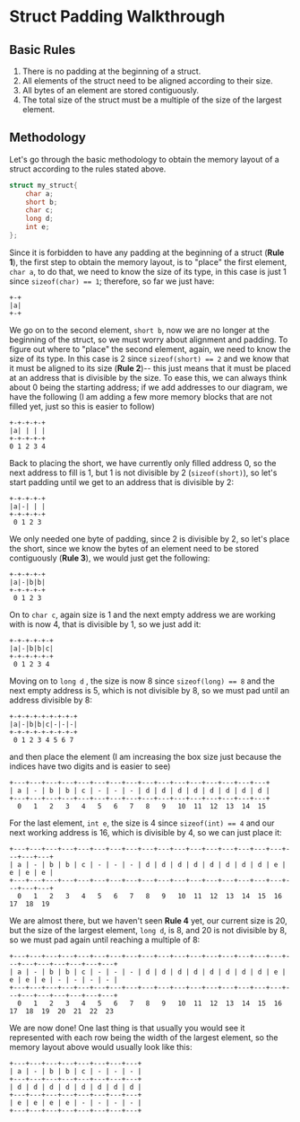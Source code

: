 # Struct Padding Walkthrough

## Basic Rules

1. There is no padding at the beginning of a struct.
2. All elements of the struct need to be aligned according to their size.
3. All bytes of an element are stored contiguously.
4. The total size of the struct must be a multiple of the size of the largest element.

## Methodology
Let's go through the basic methodology to obtain the memory layout of a struct according to the rules stated above.

```c
struct my_struct{
    char a;
    short b;
    char c;
    long d;
    int e;
};
```

Since it is forbidden to have any padding at the beginning of a struct (**Rule 1**), the first step to obtain the memory layout, is to "place" the first element, `char a`, to do that, we need to know the size of its type, in this case is just 1 since `sizeof(char) == 1`; therefore, so far we just have:

```
+-+
|a|
+-+
```


We go on to the second element, `short b`, now we are no longer at the beginning of the struct, so we must worry about alignment and padding. To figure out where to "place" the second element, again, we need to know the size of its type. In this case is 2 since `sizeof(short) == 2` and we know that it must be aligned to its size (**Rule 2**)-- this just means that it must be placed at an address that is divisible by the size. To ease this, we can always think about 0 being the starting address; if we add addresses to our diagram, we have the following (I am adding a few more memory blocks that are not filled yet, just so this is easier to follow)

```
+-+-+-+-+
|a| | | |
+-+-+-+-+
0 1 2 3 4
```

Back to placing the short, we have currently only filled address 0, so the next address to fill is 1, but 1 is not divisible by 2 (`sizeof(short)`), so let's start padding until we get to an address that is divisible by 2:

```
+-+-+-+-+
|a|-| | |
+-+-+-+-+
 0 1 2 3 
```

We only needed one byte of padding, since 2 is divisible by 2, so let's place the short, since we know the bytes of an element need to be stored contiguously (**Rule 3**), we would just get the following:

```
+-+-+-+-+
|a|-|b|b|
+-+-+-+-+
 0 1 2 3
```

On to `char c`, again size is 1 and the next empty address we are working with is now 4, that is divisible by 1, so we just add it:

```
+-+-+-+-+-+
|a|-|b|b|c|
+-+-+-+-+-+
 0 1 2 3 4 
 ```

Moving on to `long d` , the size is now 8 since `sizeof(long) == 8` and the next  empty address is 5, which is not divisible by 8, so we must pad until an address divisible by 8:

```
+-+-+-+-+-+-+-+-+
|a|-|b|b|c|-|-|-|
+-+-+-+-+-+-+-+-+
 0 1 2 3 4 5 6 7
```

and then place the element (I am increasing the box size just because the indices have two digits and is easier to see)

```
+---+---+---+---+---+---+---+---+---+---+---+---+---+---+---+---+
| a | - | b | b | c | - | - | - | d | d | d | d | d | d | d | d |
+---+---+---+---+---+---+---+---+---+---+---+---+---+---+---+---+
  0   1   2   3   4   5   6   7   8   9   10  11  12  13  14  15 
```

For the last element, `int e`, the size is 4 since `sizeof(int) == 4` and our next working address is 16, which is divisible by 4, so we can just place it:

```
+---+---+---+---+---+---+---+---+---+---+---+---+---+---+---+---+---+---+---+---+
| a | - | b | b | c | - | - | - | d | d | d | d | d | d | d | d | e | e | e | e |
+---+---+---+---+---+---+---+---+---+---+---+---+---+---+---+---+---+---+---+---+
  0   1   2   3   4   5   6   7   8   9   10  11  12  13  14  15  16  17  18  19
```

We are almost there, but we haven't seen **Rule 4** yet, our current size is 20, but the size of the largest element, `long d`, is 8, and 20 is not divisible by 8, so we must pad again until reaching a multiple of 8:

```
+---+---+---+---+---+---+---+---+---+---+---+---+---+---+---+---+---+---+---+---+---+---+---+---+
| a | - | b | b | c | - | - | - | d | d | d | d | d | d | d | d | e | e | e | e | - | - | - | - |
+---+---+---+---+---+---+---+---+---+---+---+---+---+---+---+---+---+---+---+---+---+---+---+---+
  0   1   2   3   4   5   6   7   8   9   10  11  12  13  14  15  16  17  18  19  20  21  22  23
```

We are now done! 
One last thing is that usually you would see it represented with each row being the width of the largest element, so the memory layout above would usually look like this:

```
+---+---+---+---+---+---+---+---+
| a | - | b | b | c | - | - | - | 
+---+---+---+---+---+---+---+---+
| d | d | d | d | d | d | d | d |
+---+---+---+---+---+---+---+---+
| e | e | e | e | - | - | - | - |
+---+---+---+---+---+---+---+---+
```
